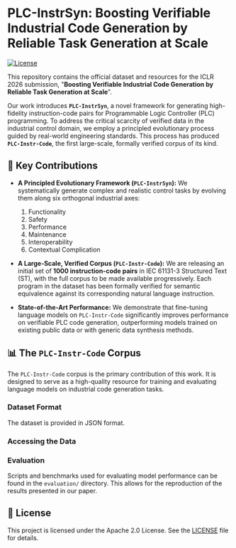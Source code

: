 # PLC-InstrSyn: Boosting Verifiable Industrial Code Generation by Reliable Task Generation at Scale

[![License](https://img.shields.io/badge/License-Apache%202.0-orange.svg)](LICENSE)

This repository contains the official dataset and resources for the ICLR 2026 submission, "**Boosting Verifiable Industrial Code Generation by Reliable Task Generation at Scale**".

Our work introduces **`PLC-InstrSyn`**, a novel framework for generating high-fidelity instruction-code pairs for Programmable Logic Controller (PLC) programming. To address the critical scarcity of verified data in the industrial control domain, we employ a principled evolutionary process guided by real-world engineering standards. This process has produced **`PLC-Instr-Code`**, the first large-scale, formally verified corpus of its kind.

## 🚀 Key Contributions

* **A Principled Evolutionary Framework (`PLC-InstrSyn`):** We systematically generate complex and realistic control tasks by evolving them along six orthogonal industrial axes:
    1.  Functionality
    2.  Safety
    3.  Performance
    4.  Maintenance
    5.  Interoperability
    6.  Contextual Complication

* **A Large-Scale, Verified Corpus (`PLC-Instr-Code`):** We are releasing an initial set of **1000 instruction-code pairs** in IEC 61131-3 Structured Text (ST), with the full corpus to be made available progressively. Each program in the dataset has been formally verified for semantic equivalence against its corresponding natural language instruction.

* **State-of-the-Art Performance:** We demonstrate that fine-tuning language models on `PLC-Instr-Code` significantly improves performance on verifiable PLC code generation, outperforming models trained on existing public data or with generic data synthesis methods.

## 📊 The `PLC-Instr-Code` Corpus

The `PLC-Instr-Code` corpus is the primary contribution of this work. It is designed to serve as a high-quality resource for training and evaluating language models on industrial code generation tasks.

### Dataset Format

The dataset is provided in JSON format. 



### Accessing the Data



### Evaluation

Scripts and benchmarks used for evaluating model performance can be found in the `evaluation/` directory. This allows for the reproduction of the results presented in our paper.



## 📜 License

This project is licensed under the Apache 2.0 License. See the [LICENSE](https://www.google.com/search?q=LICENSE) file for details.

```
```

